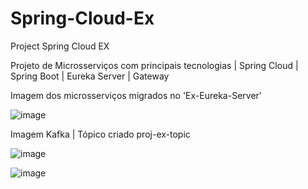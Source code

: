 # Spring-Cloud-Ex
Project Spring Cloud EX

Projeto de Microsserviços com principais tecnologias | Spring Cloud | Spring Boot | Eureka Server | Gateway

Imagem dos microsserviços migrados no 'Ex-Eureka-Server'

![image](https://user-images.githubusercontent.com/32372447/215372998-17df2558-f56c-4b1e-818d-0cae3d753112.png)

Imagem Kafka | Tópico criado proj-ex-topic

![image](https://user-images.githubusercontent.com/32372447/215548219-15dd9e77-a1ed-4e1a-a65e-1771c3c22234.png)

![image](https://user-images.githubusercontent.com/32372447/215548638-fe78b3ac-f73e-4094-88ef-9740e9227eb5.png)


